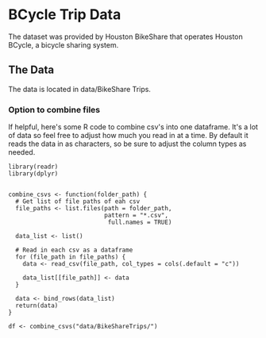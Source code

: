 # BCycle Trip Data

The dataset was provided by Houston BikeShare that operates Houston BCycle, a bicycle sharing system. 

## The Data

The data is located in data/BikeShare Trips.



### Option to combine files

If helpful, here's some R code to combine csv's into one dataframe.
It's a lot of data so feel free to adjust how much you read in at a time.
By default it reads the data in as characters, so be sure to adjust the column types as needed.

```
library(readr)
library(dplyr)


combine_csvs <- function(folder_path) {
  # Get list of file paths of eah csv
  file_paths <- list.files(path = folder_path, 
                           pattern = "*.csv", 
                            full.names = TRUE)
                           
  data_list <- list()

  # Read in each csv as a dataframe
  for (file_path in file_paths) {
    data <- read_csv(file_path, col_types = cols(.default = "c"))
    
    data_list[[file_path]] <- data
  }
  
  data <- bind_rows(data_list)
  return(data)
}

df <- combine_csvs("data/BikeShareTrips/")
```
